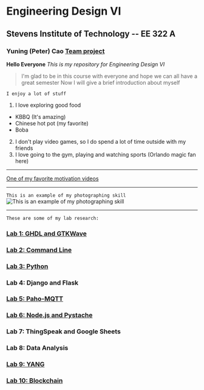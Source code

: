 # Engineering Design VI 
## Stevens Institute of Technology -- EE 322 A
### Yuning (Peter) Cao [Team project](https://sites.google.com/d/1ngwPaidaa0Ctt1cAQI62VDjU3l0D9GB5/p/1R1XTZZ8OABlUEslSH3o1kkuUe-YeKoDF/edit)

**Hello Everyone** 
*This is my repository for Engineering Design VI*
>I'm glad to be in this course with everyone and hope we can all have a great semester
>Now I will give a brief introduction about myself

`I enjoy a lot of stuff`
1. I love exploring good food
- KBBQ (It's amazing)
- Chinese hot pot (my favorite)
- Boba
2. I don't play video games, so I do spend a lot of time outside with my friends
3. I love going to the gym, playing and watching sports (Orlando magic fan here)

---

[One of my favorite motivation videos](https://www.youtube.com/watch?v=gMWXMMUg5pI)

---
`This is an example of my photographing skill`
![This is an example of my photographing skill](https://github.com/user-attachments/assets/82a1cd39-0ff5-4bf7-bc04-8053330bad4e)

---
`These are some of my lab research: `
### [Lab 1: GHDL and GTKWave](https://github.com/YuningCao0512/Engineering_Design_VI/blob/main/Lab%201.md)
### [Lab 2: Command Line](https://github.com/YuningCao0512/Engineering_Design_VI/blob/main/Lab%202.md)
### [Lab 3: Python](https://github.com/YuningCao0512/Engineering_Design_VI/blob/main/Lab%203.md)
### Lab 4: Django and Flask
### [Lab 5: Paho-MQTT](https://github.com/YuningCao0512/Engineering_Design_VI/blob/main/Lab%205.md)
### [Lab 6: Node.js and Pystache](https://github.com/YuningCao0512/Engineering_Design_VI/blob/main/Lab%206.md)
### Lab 7: ThingSpeak and Google Sheets
### Lab 8: Data Analysis
### [Lab 9: YANG](https://github.com/YuningCao0512/Engineering_Design_VI/blob/main/Lab%209.md)
### [Lab 10: Blockchain](https://github.com/YuningCao0512/Engineering_Design_VI/blob/main/Lab%2010.md)
